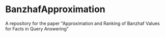 # BanzhafApproximation
A repository for the paper "Approximation and Ranking of Banzhaf Values for Facts in Query Answering"
